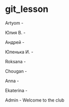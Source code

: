 # git_lesson

Artyom - 


Юлия В. - 


Андрей - 


Юленька И. - 


Roksana - 


Chougan - 


Anna - 


Ekaterina - 


Admin - Welcome to the club

